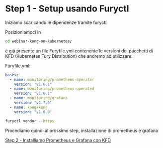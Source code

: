 # Step 1 - Setup usando Furyctl

Iniziamo scaricando le dipendenze tramite furyctl:

Posizioniamoci in 

```bash
cd webinar-kong-on-kubernetes/
``` 

è già presente un file Furyfile.yml contenente 
le versioni dei pacchetti di KFD (Kubernetes Fury Distribution) che andremo ad utilizzare:

Furyfile.yml:
```yaml
bases:
  - name: monitoring/prometheus-operator
    version: "v1.6.1"
  - name: monitoring/prometheus-operated
    version: "v1.6.1"
  - name: monitoring/grafana
    version: "v1.7.0"
  - name: kong/kong
    version: "v1.0.0"
```

```bash
furyctl vendor --https
```

Procediamo quindi al prossimo step, installazione di prometheus e grafana

[Step 2 - Installiamo Prometheus e Grafana con KFD](step2_kustomize.md)